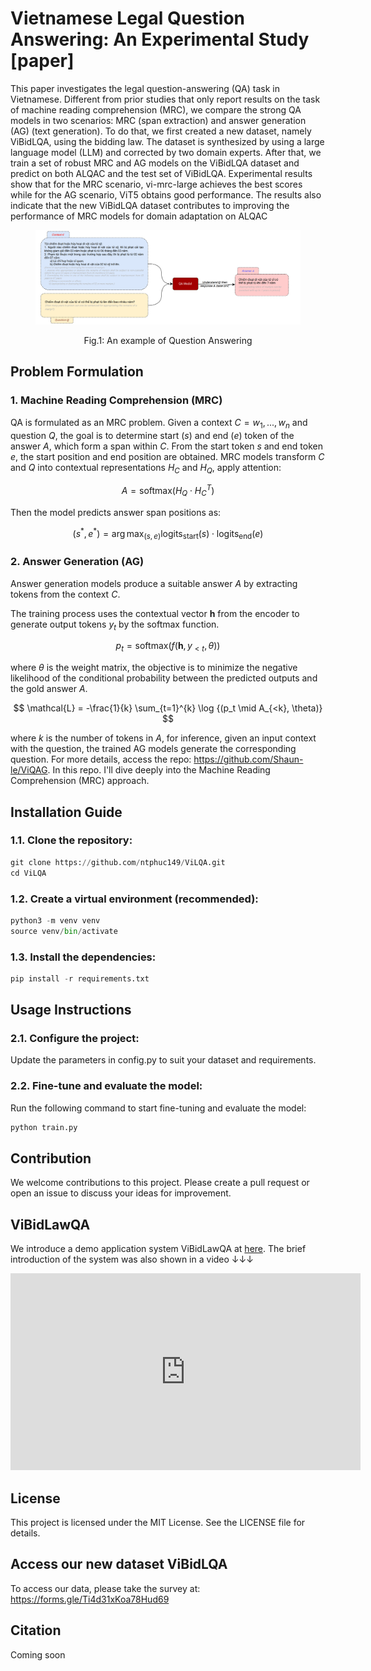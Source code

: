 # Vietnamese Legal Question Answering: An Experimental Study [paper]

This paper investigates the legal question-answering (QA) task in Vietnamese. Different from prior studies that only report results on the task of machine reading comprehension (MRC), we compare the strong QA models in two scenarios: MRC (span extraction) and answer generation (AG) (text generation). To do that, we first created a new dataset, namely ViBidLQA, using the bidding law. The dataset is synthesized by using a large language model (LLM) and corrected by two domain experts. After that, we train a set of robust MRC and AG models on the ViBidLQA dataset and predict on both ALQAC and the test set of ViBidLQA. Experimental results show that for the MRC scenario, vi-mrc-large achieves the best scores while for the AG scenario, ViT5 obtains good performance. The results also indicate that the
new ViBidLQA dataset contributes to improving the performance of MRC models for domain adaptation on ALQAC

<figure>
  <p align="center">
    <img src="images/What is QA.png" alt="Fig.1">
  </p>
  <p align="center"><normal>Fig.1: An example of Question Answering</strong></p>
</figure>

## Problem Formulation
### 1. Machine Reading Comprehension (MRC)

QA is formulated as an MRC problem. Given a context $C = {w_1, ..., w_n}$ and question $Q$, the goal is to determine start $(s)$ and end $(e)$ token of the answer $A$, which form a span within $C$. From the start token $s$ and end token $e$, the start position and end position are obtained.
MRC models transform $C$ and $Q$ into contextual representations $H_C$ and $H_Q$, apply attention:

$$
A = \text{softmax}(H_Q \cdot H_C^T)
$$

Then the model predicts answer span positions as:

$$
(s^*, e^*) = \arg\max_{(s, e)} \text{logits}_{\text{start}}(s) \cdot \text{logits}_{\text{end}}(e) 
$$

### 2. Answer Generation (AG)

Answer generation models produce a suitable answer $A$ by extracting tokens from the context $C$. 

The training process uses the contextual vector $\boldsymbol{h}$ from the encoder to generate output tokens $y_t$ by the softmax function.

$$
p_t = \text{softmax}(f(\boldsymbol{h}, y_{<t}, \theta))
$$

where $\theta$ is the weight matrix, the objective is to minimize the negative likelihood of the conditional probability between the predicted outputs and the gold answer $A$.

$$
\mathcal{L} = -\frac{1}{k} \sum_{t=1}^{k} \log {(p_t \mid A_{<k}, \theta)}
$$

where $k$ is the number of tokens in $A$, for inference, given an input context with the question, the trained AG models generate the corresponding question.
For more details, access the repo: https://github.com/Shaun-le/ViQAG. In this repo. I'll dive deeply into the Machine Reading Comprehension (MRC) approach.

## Installation Guide

### 1.1. Clone the repository:

```python
git clone https://github.com/ntphuc149/ViLQA.git
cd ViLQA
```

### 1.2. Create a virtual environment (recommended):

```python
python3 -m venv venv
source venv/bin/activate
```

### 1.3. Install the dependencies:

```python
pip install -r requirements.txt
```

## Usage Instructions
### 2.1. Configure the project:

Update the parameters in config.py to suit your dataset and requirements.

### 2.2. Fine-tune and evaluate the model:

Run the following command to start fine-tuning and evaluate the model:

```python
python train.py
```

## Contribution
We welcome contributions to this project. Please create a pull request or open an issue to discuss your ideas for improvement.

## ViBidLawQA
We introduce a demo application system ViBidLawQA at [here]([https://vnqag.000webhostapp.com](https://ntphuc149-vibidlawqa.hf.space/)). The brief introduction of the system was also shown in a video ↓↓↓
<p align="center">
  <iframe width="560" height="315" src="https://www.youtube.com/embed/wfmGcs50sWI?si=L1x4tRe6Kbl_MPIS" title="YouTube video player" frameborder="0" allow="accelerometer; autoplay; clipboard-write; encrypted-media; gyroscope; picture-in-picture; web-share" referrerpolicy="strict-origin-when-cross-origin" allowfullscreen></iframe>
</p>


## License
This project is licensed under the MIT License. See the LICENSE file for details.

## Access our new dataset ViBidLQA
To access our data, please take the survey at: https://forms.gle/Ti4d31xKoa78Hud69

## Citation
Coming soon
